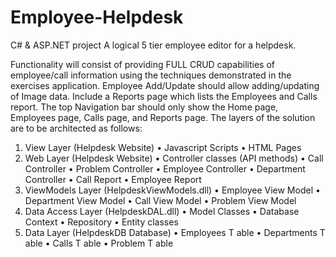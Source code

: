 # Employee-Helpdesk

C# & ASP.NET project
A logical 5 tier employee editor for a helpdesk.

Functionality will consist of providing FULL CRUD capabilities of employee/call information using the techniques demonstrated in the exercises application. Employee Add/Update should allow adding/updating of Image data. Include a Reports page which lists the Employees and Calls report. The top Navigation bar should only show the Home page, Employees page, Calls page, and Reports page.
The layers of the solution are to be architected as follows:
1. View Layer (Helpdesk Website)
• Javascript Scripts
• HTML Pages
2. Web Layer (Helpdesk Website)
• Controller classes (API methods)
• Call Controller
• Problem Controller
• Employee Controller
• Department Controller
• Call Report
• Employee Report
3. ViewModels Layer (HelpdeskViewModels.dll)
• Employee View Model
• Department View Model
• Call View Model
• Problem View Model
4. Data Access Layer (HelpdeskDAL.dll)
• Model Classes
• Database Context
• Repository
• Entity classes
5. Data Layer (HelpdeskDB Database)
• Employees T able
• Departments T able
• Calls T able
• Problem T able
